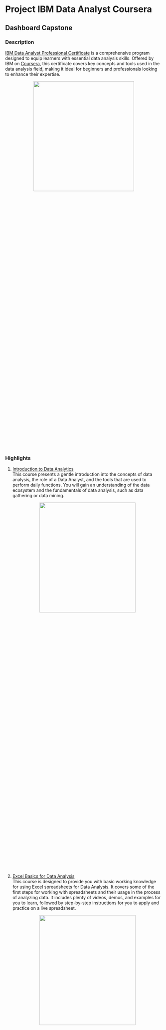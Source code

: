 # Project IBM Data Analyst Coursera
## Dashboard Capstone
### Description
[IBM Data Analyst Professional Certificate](https://www.coursera.org/professional-certificates/ibm-data-analyst/) is a comprehensive program designed to equip learners with essential 
data analysis skills. Offered by IBM on [Coursera](https://www.coursera.org/), this certificate covers key concepts and tools used in the data analysis field, making it ideal for beginners and professionals looking 
to enhance their expertise.
<p align="center">
<img src="/Certificate/IBM Data Analyst 1.jpg" width="80%" height="30%">
</p>
   
### Highlights
1. [Introduction to Data Analytics](https://www.coursera.org/learn/introduction-to-data-analytics/) <br>
   This course presents a gentle introduction into the concepts of data analysis, the role of a Data Analyst, and the tools that are used to perform daily functions.
   You will gain an understanding of the data ecosystem and the fundamentals of data analysis, such as data gathering or data mining. 
   <p align="center">
   <img src="/Certificate/Introduction to Data Analytics.jpg" width="80%" height="30%">
   </p>
2. [Excel Basics for Data Analysis](https://www.coursera.org/learn/excel-basics-data-analysis-ibm/) <br>
   This course is designed to provide you with basic working knowledge for using Excel spreadsheets for Data Analysis. It covers some of the first steps for working with
   spreadsheets and their usage in the process of analyzing data. It includes plenty of videos, demos, and examples for you to learn, followed by step-by-step instructions
   for you to apply and practice on a live spreadsheet.
   <p align="center">
   <img src="/Certificate/Excel Basics for Data Analysis.jpg" width="80%" height="30%">
   </p>
3. [Data Visualization and Dashboards with Excel and Cognos](https://www.coursera.org/learn/data-visualization-dashboards-excel-cognos/) <br>
   This course covers some of the first steps in the development of data visualizations using spreadsheets and dashboards. Here are the projects I,ve done, tap to [view](https://github.com/mhabibr02/Project-IBM-Data-Analyst-Coursera/blob/main/Assignment/CarSalesByModelDashboard.pdf).
   <p align="center">
   <img src="/Certificate/Data Visualization and Dashboards with Excel and Cognos.jpg" width="80%" height="30%">
   </p>
4. [Python for Data Science, AI & Development](https://www.coursera.org/learn/python-for-applied-data-science-ai/) <br>
   Kickstart your learning of Python for data science, as well as programming in general, with this beginner-friendly introduction to Python. Python is one of the world’s most
   popular programming languages, and there has never been greater demand for professionals with the ability to apply Python fundamentals to drive business solutions across industries.
   <p align="center">
   <img src="/Certificate/Python for Data Science, AI & Development.jpg" width="80%" height="30%">
   </p>
5. [Python Project for Data Science](https://www.coursera.org/learn/python-project-for-data-science/) <br>
   This mini-course is intended to for you to demonstrate foundational Python skills for working with data. The completion of this course involves working on a hands-on project where
   you will develop a simple dashboard using Python. Here are the projects I,ve done, tap to [view](https://github.com/mhabibr02/Project-IBM-Data-Analyst-Coursera/blob/main/Assignment/Final%20Project%20Python%20for%20Data%20Science.ipynb).
   <p align="center">
   <img src="/Certificate/Python Project for Data Science.jpg" width="80%" height="30%">
   </p>
6. [Databases and SQL for Data Science with Python](https://www.coursera.org/learn/sql-data-science/) <br>
    The purpose of this course is to introduce relational database concepts and help you learn and apply foundational knowledge of the SQL language. It is also intended to get you
    started with performing SQL access in a data science environment.
    <p align="center">
    <img src="/Certificate/Databases and SQL for Data Science with Python.jpg" width="80%" height="30%">
    </p>
7. [Data Analysis with Python](https://www.coursera.org/learn/data-analysis-with-python/) <br>
    Learn how to analyze data using Python. Topics covered:
    - Importing Datasets
    - Cleaning the Data
    - Data frame manipulation
    - Summarizing the Data
    - Building machine learning Regression models
    - Building data pipelines <br>
    Here are the projects I,ve done, tap to [view](https://github.com/mhabibr02/Project-IBM-Data-Analyst-Coursera/blob/main/Assignment/Final%20Project%20Data%20Analysis%20with%20Python.ipynb).
    <p align="center">
    <img src="/Certificate/Data Analysis with Python.jpg" width="80%" height="30%">
    </p>
8. [Data Visualization with Python](https://www.coursera.org/learn/python-for-data-visualization/) <br>
    The main goal of this Data Visualization with Python course is to teach you how to take data that at first glance has little meaning and present that data in a form that makes
    sense to people. Various techniques have been developed for presenting data visually but in this course, we will be using several data visualization libraries in Python, namely
    Matplotlib, Seaborn, and Folium. Here are the projects I,ve done, tap to [view](https://github.com/mhabibr02/Project-IBM-Data-Analyst-Coursera/blob/main/Assignment/Final%20Project%20Data%20Visualization%20with%20Python.ipynb).
    <p align="center">
    <img src="/Certificate/Data Visualization with Python.jpg" width="80%" height="30%">
    </p>
9. [IBM Data Analyst Capstone Project](https://www.coursera.org/learn/ibm-data-analyst-capstone-project/) <br>
    In this course you will apply various Data Analytics skills and techniques that you have learned as part of the previous courses in the IBM Data Analyst Professional Certificate.
    You will assume the role of an Associate Data Analyst who has recently joined the organization and be presented with a business challenge that requires data analysis to be performed
    on real-world datasets.
    <p align="center">
    <img src="/Certificate/IBM Data Analyst Capstone Project.jpg" width="80%" height="30%">
    </p>
10. [Generative AI: Enhance your Data Analytics Career](https://www.coursera.org/learn/generative-ai-enhance-your-data-analytics-career/) <br>
    This course explores how generative AI can be used to improve efficiency and accuracy in data analysis. Participants will learn the basic concepts of generative AI, its applications
    in data analytics, and how to use it for automation and data-driven decision making.
11. [Data Analyst Career Guide and Interview Preparation](https://www.coursera.org/learn/career-guide-and-interview-prep-for-data-analyst/) <br>
    This course provides a step-by-step guide to entering the data analytics industry. Participants will learn how to create a compelling resume, build a strong portfolio, and prepare
    for job interviews, including answering technical questions and case studies.

### Result
<p align="center">
  <img src="/Images/Bar_Chart.png" width="400" height="250" style="display:inline-block; margin-right: 10px;">
  <img src="/Images/Bubble.png" width="400" height="250" style="display:inline-block;">
</p>
<p align="center">
  <img src="/Images/Line_Plot_1.png" width="400" height="250" style="display:inline-block; margin-right: 10px;">
  <img src="/Images/Line_Plot_2.png" width="400" height="250" style="display:inline-block;">
</p> 
<p align="center">
  <img src="/Images/Pie_1.png" width="400" height="250" style="display:inline-block; margin-right: 10px;">
  <img src="/Images/Pie_2.png" width="400" height="250" style="display:inline-block;">
</p> 
<p align="center">
  <img src="/Images/RecessionReportgraphs.png" width="400" height="250" style="display:inline-block; margin-right: 10px;">
  <img src="/Images/YearlyReportgraphs.png" width="400" height="250" style="display:inline-block;">
</p> 

### Remark
If you have any suggestions or feedback, please don't hesitate to contact to me in direct message on [Email](mailto:azizhabibrahim@gmail.com) and 
[LinkedIn](https://www.linkedin.com/in/mhabibr02/)
